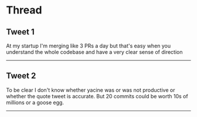 # Thread

## Tweet 1

At my startup I'm merging like 3 PRs a day but that's easy when you understand the whole codebase and have a very clear sense of direction

---

## Tweet 2

To be clear I don't know whether yacine was or was not productive or whether the quote tweet is accurate. But 20 commits could be worth 10s of millions or a goose egg.

---


